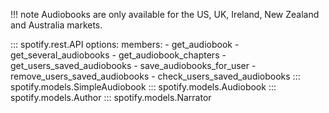 !!! note
    Audiobooks are only available for the US, UK, Ireland, New Zealand and Australia markets.

::: spotify.rest.API
    options:
      members:
        - get_audiobook
        - get_several_audiobooks
        - get_audiobook_chapters
        - get_users_saved_audiobooks
        - save_audiobooks_for_user
        - remove_users_saved_audiobooks
        - check_users_saved_audiobooks
::: spotify.models.SimpleAudiobook
::: spotify.models.Audiobook
::: spotify.models.Author
::: spotify.models.Narrator
